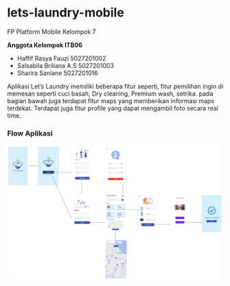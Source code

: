 # lets-laundry-mobile
FP Platform Mobile Kelompok 7

**Anggota Kelompok ITB06**

- Haffif Rasya Fauzi		5027201002
- Salsabila Briliana A.S    5027201003
- Sharira Saniane		    5027201016

Aplikasi Let’s Laundry memiliki beberapa fitur seperti, fitur pemilihan ingin di memesan seperti cuci basah, Dry cleaning, Premium wash, setrika. pada bagian bawah juga terdapat fitur maps yang memberikan informasi maps terdekat. Terdapat juga fitur profile yang dapat mengambil foto secara real time.  

### Flow Aplikasi 
![Image 1](img/flow.png)




